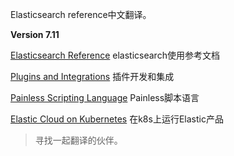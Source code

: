 Elasticsearch reference中文翻译。

**Version 7.11**

[Elasticsearch Reference](https://www.elastic.co/guide/en/elasticsearch/reference/7.11/index.html) elasticsearch使用参考文档

[Plugins and Integrations](https://www.elastic.co/guide/en/elasticsearch/plugins/7.11/index.html) 插件开发和集成

[Painless Scripting Language](https://www.elastic.co/guide/en/elasticsearch/painless/7.11/index.html) Painless脚本语言

[Elastic Cloud on Kubernetes](https://www.elastic.co/guide/en/cloud-on-k8s/current/index.html) 在k8s上运行Elastic产品





>寻找一起翻译的伙伴。

